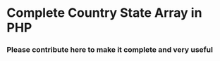 # Complete Country State Array in PHP
### Please contribute here to make it complete and very useful
